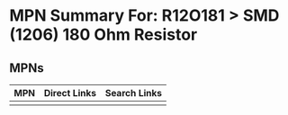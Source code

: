 



# MPN Summary For: R12O181 > SMD (1206) 180 Ohm Resistor

## MPNs
  

|MPN|Direct Links|Search Links|
| :--- | :--- | :--- |
||||
